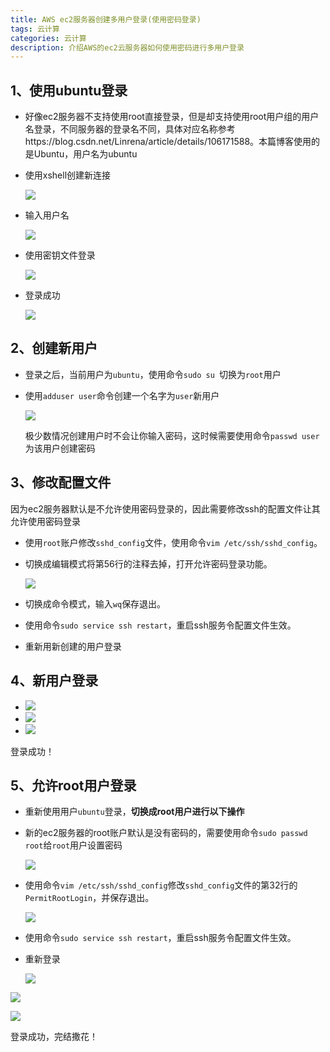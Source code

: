 ```yaml
---
title: AWS ec2服务器创建多用户登录(使用密码登录)
tags: 云计算
categories: 云计算
description: 介绍AWS的ec2云服务器如何使用密码进行多用户登录
---
```


## 1、使用ubuntu登录

- 好像ec2服务器不支持使用root直接登录，但是却支持使用root用户组的用户名登录，不同服务器的登录名不同，具体对应名称参考https://blog.csdn.net/Linrena/article/details/106171588。本篇博客使用的是Ubuntu，用户名为ubuntu

- 使用xshell创建新连接

  ![](http://fl.ljuuu.com/img/20210405124402.png)

- 输入用户名

  ![](http://fl.ljuuu.com/img/20210405124809.png)

- 使用密钥文件登录

  ![](http://fl.ljuuu.com/img/20210405124844.png)

- 登录成功

  ![](http://fl.ljuuu.com/img/20210405124648.png)

## 2、创建新用户

- 登录之后，当前用户为`ubuntu`，使用命令`sudo su `切换为`root`用户

- 使用`adduser user`命令创建一个名字为`user`新用户

  ![](http://fl.ljuuu.com/img/20210405125309.png)

  极少数情况创建用户时不会让你输入密码，这时候需要使用命令`passwd user`为该用户创建密码

## 3、修改配置文件

因为ec2服务器默认是不允许使用密码登录的，因此需要修改ssh的配置文件让其允许使用密码登录

- 使用`root`账户修改`sshd_config`文件，使用命令`vim /etc/ssh/sshd_config`。

- 切换成编辑模式将第56行的注释去掉，打开允许密码登录功能。

  ![](http://fl.ljuuu.com/img/20210405125701.png)

- 切换成命令模式，输入`wq`保存退出。

- 使用命令`sudo service ssh restart`，重启ssh服务令配置文件生效。

- 重新用新创建的用户登录

## 4、新用户登录

- ![](http://fl.ljuuu.com/img/20210405130316.png)
- ![](http://fl.ljuuu.com/img/20210405130337.png)
- ![](http://fl.ljuuu.com/img/20210405130422.png)

登录成功！

## 5、允许root用户登录

- 重新使用用户`ubuntu`登录，**切换成root用户进行以下操作**

- 新的ec2服务器的root账户默认是没有密码的，需要使用命令`sudo passwd root`给`root`用户设置密码

  ![](http://fl.ljuuu.com/img/20210405130634.png)

- 使用命令`vim /etc/ssh/sshd_config`修改`sshd_config`文件的第32行的`PermitRootLogin`，并保存退出。

  ![](http://fl.ljuuu.com/img/20210405131026.png)

- 使用命令`sudo service ssh restart`，重启ssh服务令配置文件生效。

- 重新登录

  ![](http://fl.ljuuu.com/img/20210405131321.png)

![](http://fl.ljuuu.com/img/20210405131213.png)

![](http://fl.ljuuu.com/img/20210405131239.png)

登录成功，完结撒花！